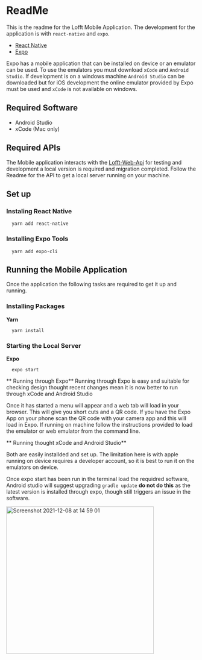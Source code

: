 # ReadMe

This is the readme for the Lofft Mobile Application. The development for the application is with `react-native` and `expo`.

- [React Native](https://reactnative.dev/docs/getting-started)
- [Expo](https://docs.expo.dev/)

Expo has a mobile application that can be installed on device or an emulator can be used. To use the emulators you must download `xCode` and `Android Studio`. If development is on a windows machine `Android Studio` can be downloaded but for iOS development the online emulator provided by Expo must be used and `xCode` is not available on windows.

## Required Software
- Android Studio
- xCode (Mac only) 

## Required APIs

The Mobile application interacts with the [Lofft-Web-Api](https://github.com/LofftApp/lofft-web-api) for testing and development a local version is required and migration completed. Follow the Readme for the API to get a local server running on your machine.

## Set up

### Instaling React Native

```
  yarn add react-native
```

### Installing Expo Tools

```
  yarn add expo-cli
```

## Running the Mobile Application

Once the application the following tasks are required to get it up and running.

### Installing Packages

**Yarn**

```
  yarn install
```

### Starting the Local Server

**Expo**

```
  expo start
```

** Running through Expo**
Running through Expo is easy and suitable for checking design thought recent changes mean it is now better to run through xCode and Android Studio

Once it has started a menu will appear and a web tab will load in your browser. This will give you short cuts and a QR code. If you have the Expo App on your phone scan the QR code with your camera app and this will load in Expo. If running on machine follow the instructions provided to load the emulator or web emulator from the command line.

** Running thought xCode and Android Studio**

Both are easily installded and set up. The limitation here is with apple running on device requires a developer account, so it is best to run it on the emulators on device. 

Once expo start has been run in the terminal load the requidred software, Android studio will suggest upgrading `gradle update` **do not do this** as the latest version is installed through expo, though still triggers an issue in the software. 

<img width="391" alt="Screenshot 2021-12-08 at 14 59 01" src="https://user-images.githubusercontent.com/5392107/145220868-7d039b77-585e-448c-965b-b7ff1112c97a.png">

